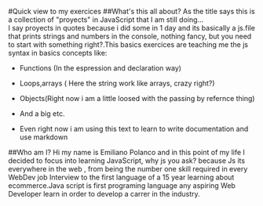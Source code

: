 #Quick view to my exercices
##What's this all about?
As the title says this is a collection of "proyects" in JavaScript that I am still doing...<br>
I say proyects in quotes because i did some in 1 day and its basically a js.file that prints strings and numbers in the console, nothing fancy, but you need to start with something right?.This basics exercices are teaching me the js syntax in basics concepts like:

- Functions (In the espression and declaration way)

- Loops,arrays ( Here the string work like arrays, crazy right?)

- Objects(Right now i am a little loosed with the passing by refernce thing)

- And a big etc.

- Even right now i am using this text to learn to write documentation and use markdown


##Who am I?
Hi my name is Emiliano Polanco and in this point of my life I decided to focus into learning JavaScript, why js you ask? because  Js its everywhere in the web , from being the number one skill required in every WebDev job Interview to the first language of a 15 year learning about ecommerce.Java script is first programing language any aspiring Web Developer learn in order to develop a carrer in the industry. 